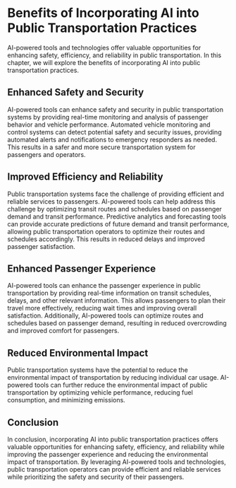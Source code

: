 Benefits of Incorporating AI into Public Transportation Practices
=============================================================================================================================

AI-powered tools and technologies offer valuable opportunities for enhancing safety, efficiency, and reliability in public transportation. In this chapter, we will explore the benefits of incorporating AI into public transportation practices.

Enhanced Safety and Security
----------------------------

AI-powered tools can enhance safety and security in public transportation systems by providing real-time monitoring and analysis of passenger behavior and vehicle performance. Automated vehicle monitoring and control systems can detect potential safety and security issues, providing automated alerts and notifications to emergency responders as needed. This results in a safer and more secure transportation system for passengers and operators.

Improved Efficiency and Reliability
-----------------------------------

Public transportation systems face the challenge of providing efficient and reliable services to passengers. AI-powered tools can help address this challenge by optimizing transit routes and schedules based on passenger demand and transit performance. Predictive analytics and forecasting tools can provide accurate predictions of future demand and transit performance, allowing public transportation operators to optimize their routes and schedules accordingly. This results in reduced delays and improved passenger satisfaction.

Enhanced Passenger Experience
-----------------------------

AI-powered tools can enhance the passenger experience in public transportation by providing real-time information on transit schedules, delays, and other relevant information. This allows passengers to plan their travel more effectively, reducing wait times and improving overall satisfaction. Additionally, AI-powered tools can optimize routes and schedules based on passenger demand, resulting in reduced overcrowding and improved comfort for passengers.

Reduced Environmental Impact
----------------------------

Public transportation systems have the potential to reduce the environmental impact of transportation by reducing individual car usage. AI-powered tools can further reduce the environmental impact of public transportation by optimizing vehicle performance, reducing fuel consumption, and minimizing emissions.

Conclusion
----------

In conclusion, incorporating AI into public transportation practices offers valuable opportunities for enhancing safety, efficiency, and reliability while improving the passenger experience and reducing the environmental impact of transportation. By leveraging AI-powered tools and technologies, public transportation operators can provide efficient and reliable services while prioritizing the safety and security of their passengers.


